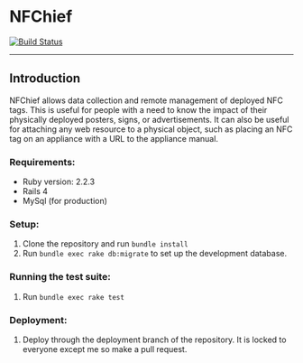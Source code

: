 # NFChief

[![Build Status](https://travis-ci.com/rikola/nfcchief.svg?token=UFA1wpQtMzhtTiyRH67s&branch=master)](https://travis-ci.com/rikola/nfcchief)

----

## Introduction

NFChief allows data collection and remote management of deployed NFC tags. This is useful for people with a need to know the impact of their physically deployed posters, signs, or advertisements. It can also be useful for attaching any web resource to a physical object, such as placing an NFC tag on an appliance with a URL to the appliance manual.

### Requirements:
* Ruby version: 2.2.3
* Rails 4
* MySql (for production)

### Setup:
1. Clone the repository and run `bundle install`
2. Run `bundle exec rake db:migrate` to set up the development database.

### Running the test suite:
1. Run `bundle exec rake test`

### Deployment:
1. Deploy through the deployment branch of the repository. It is locked to everyone except me so make a pull request.